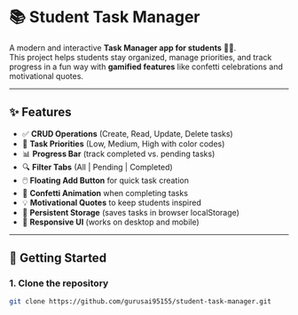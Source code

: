 # 📚 Student Task Manager

A modern and interactive **Task Manager app for students** 🧑‍🎓.  
This project helps students stay organized, manage priorities, and track progress in a fun way with **gamified features** like confetti celebrations and motivational quotes.  

---

## ✨ Features
- ✅ **CRUD Operations** (Create, Read, Update, Delete tasks)
- 🎯 **Task Priorities** (Low, Medium, High with color codes)
- 📊 **Progress Bar** (track completed vs. pending tasks)
- 🔍 **Filter Tabs** (All | Pending | Completed)
- 🖱️ **Floating Add Button** for quick task creation
- 🎉 **Confetti Animation** when completing tasks
- 💡 **Motivational Quotes** to keep students inspired
- 💾 **Persistent Storage** (saves tasks in browser localStorage)
- 📱 **Responsive UI** (works on desktop and mobile)


---

## 🚀 Getting Started

### 1. Clone the repository
```bash
git clone https://github.com/gurusai95155/student-task-manager.git
